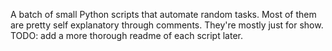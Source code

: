 A batch of small Python scripts that automate random tasks.
Most of them are pretty self explanatory through comments.
They're mostly just for show.
TODO: add a more thorough readme of each script later.

